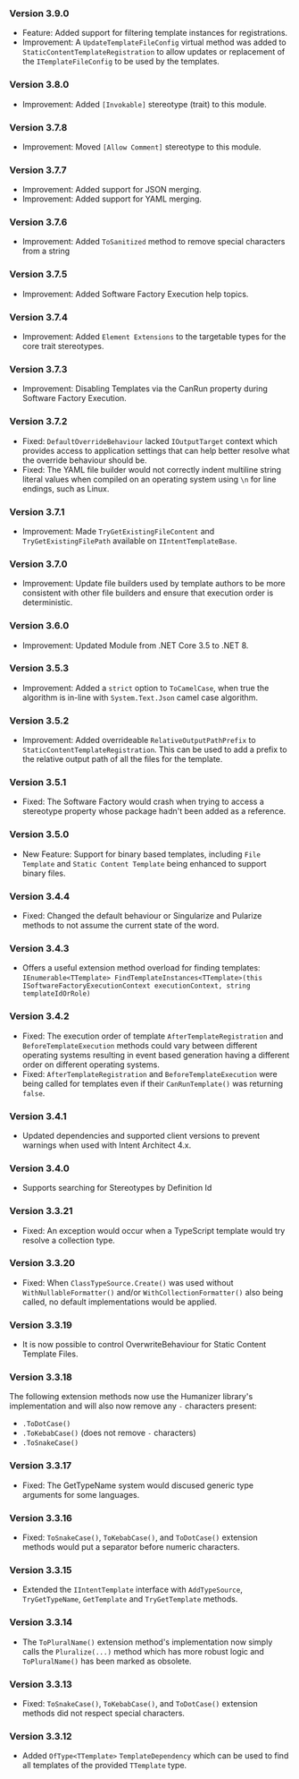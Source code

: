 ### Version 3.9.0

- Feature: Added support for filtering template instances for registrations.
- Improvement: A `UpdateTemplateFileConfig` virtual method was added to `StaticContentTemplateRegistration` to allow updates or replacement of the `ITemplateFileConfig` to be used by the templates.

### Version 3.8.0

- Improvement: Added `[Invokable]` stereotype (trait) to this module.

### Version 3.7.8

- Improvement: Moved `[Allow Comment]` stereotype to this module.

### Version 3.7.7

- Improvement: Added support for JSON merging.
- Improvement: Added support for YAML merging.

### Version 3.7.6

- Improvement: Added `ToSanitized` method to remove special characters from a string

### Version 3.7.5

- Improvement: Added Software Factory Execution help topics.

### Version 3.7.4

- Improvement: Added `Element Extensions` to the targetable types for the core trait stereotypes.

### Version 3.7.3

- Improvement: Disabling Templates via the CanRun property during Software Factory Execution.

### Version 3.7.2

- Fixed: `DefaultOverrideBehaviour` lacked `IOutputTarget` context which provides access to application settings that can help better resolve what the override behaviour should be.
- Fixed: The YAML file builder would not correctly indent multiline string literal values when compiled on an operating system using `\n` for line endings, such as Linux.

### Version 3.7.1

- Improvement: Made `TryGetExistingFileContent` and `TryGetExistingFilePath` available on `IIntentTemplateBase`.

### Version 3.7.0

- Improvement: Update file builders used by template authors to be more consistent with other file builders and ensure that execution order is deterministic.

### Version 3.6.0

- Improvement: Updated Module from .NET Core 3.5 to .NET 8.

### Version 3.5.3

- Improvement: Added a `strict` option to `ToCamelCase`, when true the algorithm is in-line with `System.Text.Json` camel case algorithm.

### Version 3.5.2

- Improvement: Added overrideable `RelativeOutputPathPrefix` to `StaticContentTemplateRegistration`. This can be used to add a prefix to the relative output path of all the files for the template.

### Version 3.5.1

- Fixed: The Software Factory would crash when trying to access a stereotype property whose package hadn't been added as a reference.

### Version 3.5.0

- New Feature: Support for binary based templates, including `File Template` and `Static Content Template` being enhanced to support binary files.

### Version 3.4.4

- Fixed: Changed the default behaviour or Singularize and Pularize methods to not assume the current state of the word.

### Version 3.4.3

- Offers a useful extension method overload for finding templates: `IEnumerable<TTemplate> FindTemplateInstances<TTemplate>(this ISoftwareFactoryExecutionContext executionContext, string templateIdOrRole)`

### Version 3.4.2

- Fixed: The execution order of template `AfterTemplateRegistration` and `BeforeTemplateExecution` methods could vary between different operating systems resulting in event based generation having a different order on different operating systems.
- Fixed: `AfterTemplateRegistration` and `BeforeTemplateExecution` were being called for templates even if their `CanRunTemplate()` was returning `false`.

### Version 3.4.1

- Updated dependencies and supported client versions to prevent warnings when used with Intent Architect 4.x.

### Version 3.4.0

- Supports searching for Stereotypes by Definition Id

### Version 3.3.21

- Fixed: An exception would occur when a TypeScript template would try resolve a collection type.

### Version 3.3.20

- Fixed: When `ClassTypeSource.Create()` was used without `WithNullableFormatter()` and/or `WithCollectionFormatter()` also being called, no default implementations would be applied.

### Version 3.3.19

- It is now possible to control OverwriteBehaviour for Static Content Template Files.

### Version 3.3.18

The following extension methods now use the Humanizer library's implementation and will also now remove any `-` characters present:

- `.ToDotCase()`
- `.ToKebabCase()` (does not remove `-` characters)
- `.ToSnakeCase()`

### Version 3.3.17

- Fixed: The GetTypeName system would discused generic type arguments for some languages.

### Version 3.3.16

- Fixed: `ToSnakeCase()`, `ToKebabCase()`, and `ToDotCase()` extension methods would put a separator before numeric characters.

### Version 3.3.15

- Extended the `IIntentTemplate` interface with `AddTypeSource`, `TryGetTypeName`, `GetTemplate` and `TryGetTemplate` methods.

### Version 3.3.14

- The `ToPluralName()` extension method's implementation now simply calls the `Pluralize(...)` method which has more robust logic and `ToPluralName()` has been marked as obsolete.

### Version 3.3.13

- Fixed: `ToSnakeCase()`, `ToKebabCase()`, and `ToDotCase()` extension methods did not respect special characters.

### Version 3.3.12

- Added `OfType<TTemplate>` `TemplateDependency` which can be used to find all templates of the provided `TTemplate` type.

